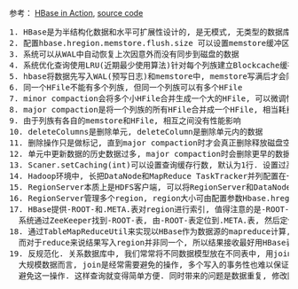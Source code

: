参考：
  [HBase in Action](https://www.manning.com/books/hbase-in-action), 
  [source code](https://github.com/hbaseinaction)

<pre>
1. HBase是为半结构化数据和水平可扩展性设计的, 是无模式, 无类型的数据库
2. 配置hbase.hregion.memstore.flush.size 可以设置memstore缓冲区大小
3. 系统可以从WAL中自动恢复上次因意外而没有同步到磁盘的数据
4. 系统优化查询使用LRU(近期最少使用算法)针对每个列族建立Blockcache缓存区, 缓存访问频繁的数据
5. hbase将数据先写入WAL(预写日志)和memstore中, memstore写满后才会同步到磁盘生成HFile, 
6. 同一个HFile不能有多个列族, 但同一个列族可以有多个HFile
7. minor compaction会将多个小HFile合并生成一个大的HFile, 可以微调性能
8. major compaction是将一个列族的所有HFile合并成一个HFile, 相当耗费资源, 但是唯一释放磁盘的机会
9. 由于列族有各自的memstore和HFile, 相互之间没有性能影响
10. deleteColumns是删除单元, deleteColumn是删除单元内的数据
11. 删除操作只是做标记, 直到major compaction时才会真正删除释放磁盘空间
12. 单元中更新数据的历史数据过多, major compaction时会删除更早的数据
13. Scaner.setCaching(int)可以设置查询缓存行数, 默认为1行. 设置过高可能导致交互时间过长.
14. Hadoop环境中, 长把DataNode和MapReduce TaskTracker并列配置在一起, 尽量避免网络传输
15. RegionServer本质上是HDFS客户端, 可以将RegionServer和DataNode配置在一起, 以便数据访问
16. RegionServer管理多个region, region大小可由配置参数Hbase.hregion.max.filesize设定
17. HBase提供-ROOT-和.META.表对region进行索引, 值得注意的是-ROOT-表是不会被拆分为多个region的,
  系统通过ZeeKeeper找到-ROOT-表, 由-ROOT-表定位到.META.表, 然后定位到region
18. 通过TableMapReduceUtil来实现以HBase作为数据源的mapreduce计算, JobTracker会尽量围绕region安排map任务,
  而对于reduce来说结果写入region并非同一个, 所以结果接收最好用HBase表
19. 反规范化. 关系数据库中, 我们常常将不同数据模型放在不同表中, 用join完成模型之间的关系联结. 对于分布式的
  大规模数据而言, join是经常需要避免的操作, 多个写入的事务性也难以保证. 将关系组合写入某个模型中可以有效的
  避免这一操作. 这样查询就变得简单方便. 同时带来的问题是数据重复, 修改困难. 这种设计称为反规范化.
</pre>
